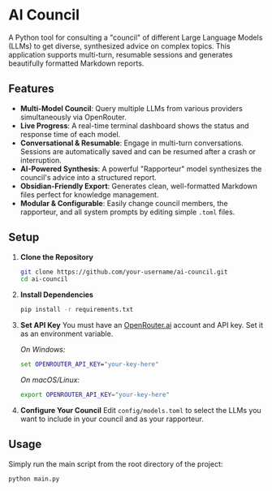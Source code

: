 # AI Council

A Python tool for consulting a "council" of different Large Language Models (LLMs) to get diverse, synthesized advice on complex topics. This application supports multi-turn, resumable sessions and generates beautifully formatted Markdown reports.

## Features

- **Multi-Model Council**: Query multiple LLMs from various providers simultaneously via OpenRouter.
- **Live Progress**: A real-time terminal dashboard shows the status and response time of each model.
- **Conversational & Resumable**: Engage in multi-turn conversations. Sessions are automatically saved and can be resumed after a crash or interruption.
- **AI-Powered Synthesis**: A powerful "Rapporteur" model synthesizes the council's advice into a structured report.
- **Obsidian-Friendly Export**: Generates clean, well-formatted Markdown files perfect for knowledge management.
- **Modular & Configurable**: Easily change council members, the rapporteur, and all system prompts by editing simple `.toml` files.

## Setup

1.  **Clone the Repository**
    ```bash
    git clone https://github.com/your-username/ai-council.git
    cd ai-council
    ```

2.  **Install Dependencies**
    ```bash
    pip install -r requirements.txt
    ```

3.  **Set API Key**
    You must have an [OpenRouter.ai](https://openrouter.ai/) account and API key. Set it as an environment variable.
    
    *On Windows:*
    ```cmd
    set OPENROUTER_API_KEY="your-key-here"
    ```
    *On macOS/Linux:*
    ```bash
    export OPENROUTER_API_KEY="your-key-here"
    ```

4.  **Configure Your Council**
    Edit `config/models.toml` to select the LLMs you want to include in your council and as your rapporteur.

## Usage

Simply run the main script from the root directory of the project:

```bash
python main.py
